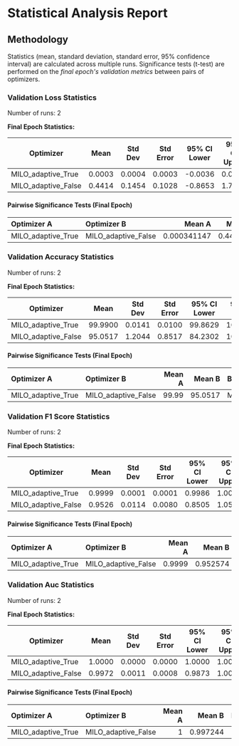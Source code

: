 # Statistical Analysis Report

## Methodology

Statistics (mean, standard deviation, standard error, 95% confidence interval) are calculated across multiple runs.
Significance tests (t-test) are performed on the *final epoch's validation metrics* between pairs of optimizers.

### Validation Loss Statistics

Number of runs: 2

**Final Epoch Statistics:**

| Optimizer | Mean | Std Dev | Std Error | 95% CI Lower | 95% CI Upper |
|-----------|------|---------|-----------|--------------|--------------|
| MILO_adaptive_True | 0.0003 | 0.0004 | 0.0003 | -0.0036 | 0.0043 |
| MILO_adaptive_False | 0.4414 | 0.1454 | 0.1028 | -0.8653 | 1.7481 |

#### Pairwise Significance Tests (Final Epoch)

| Optimizer A        | Optimizer B         |      Mean A |   Mean B | Better             |   p-value | Significant   | Metric                |
|:-------------------|:--------------------|------------:|---------:|:-------------------|----------:|:--------------|:----------------------|
| MILO_adaptive_True | MILO_adaptive_False | 0.000341147 | 0.441383 | MILO_adaptive_True |  0.145832 |               | final_validation_loss |

### Validation Accuracy Statistics

Number of runs: 2

**Final Epoch Statistics:**

| Optimizer | Mean | Std Dev | Std Error | 95% CI Lower | 95% CI Upper |
|-----------|------|---------|-----------|--------------|--------------|
| MILO_adaptive_True | 99.9900 | 0.0141 | 0.0100 | 99.8629 | 100.1171 |
| MILO_adaptive_False | 95.0517 | 1.2044 | 0.8517 | 84.2302 | 105.8731 |

#### Pairwise Significance Tests (Final Epoch)

| Optimizer A        | Optimizer B         |   Mean A |   Mean B | Better             |   p-value | Significant   | Metric                    |
|:-------------------|:--------------------|---------:|---------:|:-------------------|----------:|:--------------|:--------------------------|
| MILO_adaptive_True | MILO_adaptive_False |    99.99 |  95.0517 | MILO_adaptive_True |  0.108682 |               | final_validation_accuracy |

### Validation F1 Score Statistics

Number of runs: 2

**Final Epoch Statistics:**

| Optimizer | Mean | Std Dev | Std Error | 95% CI Lower | 95% CI Upper |
|-----------|------|---------|-----------|--------------|--------------|
| MILO_adaptive_True | 0.9999 | 0.0001 | 0.0001 | 0.9986 | 1.0012 |
| MILO_adaptive_False | 0.9526 | 0.0114 | 0.0080 | 0.8505 | 1.0546 |

#### Pairwise Significance Tests (Final Epoch)

| Optimizer A        | Optimizer B         |   Mean A |   Mean B | Better             |   p-value | Significant   | Metric                    |
|:-------------------|:--------------------|---------:|---------:|:-------------------|----------:|:--------------|:--------------------------|
| MILO_adaptive_True | MILO_adaptive_False |   0.9999 | 0.952574 | MILO_adaptive_True |  0.106948 |               | final_validation_f1_score |

### Validation Auc Statistics

Number of runs: 2

**Final Epoch Statistics:**

| Optimizer | Mean | Std Dev | Std Error | 95% CI Lower | 95% CI Upper |
|-----------|------|---------|-----------|--------------|--------------|
| MILO_adaptive_True | 1.0000 | 0.0000 | 0.0000 | 1.0000 | 1.0000 |
| MILO_adaptive_False | 0.9972 | 0.0011 | 0.0008 | 0.9873 | 1.0071 |

#### Pairwise Significance Tests (Final Epoch)

| Optimizer A        | Optimizer B         |   Mean A |   Mean B | Better             |   p-value | Significant   | Metric               |
|:-------------------|:--------------------|---------:|---------:|:-------------------|----------:|:--------------|:---------------------|
| MILO_adaptive_True | MILO_adaptive_False |        1 | 0.997244 | MILO_adaptive_True |  0.175368 |               | final_validation_auc |

